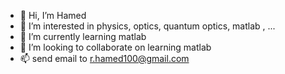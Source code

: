 - 👋 Hi, I’m Hamed
- 👀 I’m interested in physics, optics, quantum optics, matlab , ...
- 🌱 I’m currently learning matlab
- 💞️ I’m looking to collaborate on learning matlab
- 📫 send email to r.hamed100@gmail.com

<!---
hamed1000/hamed1000 is a ✨ special ✨ repository because its `README.md` (this file) appears on your GitHub profile.
You can click the Preview link to take a look at your changes.
--->
